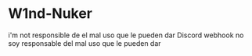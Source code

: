 # W1nd-Nuker
i'm not responsible de el mal uso que le pueden dar Discord webhook no soy responsable del mal uso que le pueden dar
